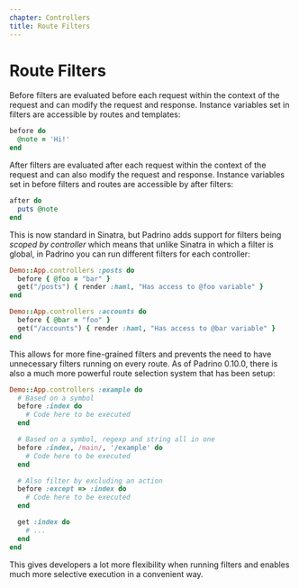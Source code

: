 ```yaml
---
chapter: Controllers
title: Route Filters
---
```


# Route Filters

Before filters are evaluated before each request within the context of the
request and can modify the request and response. Instance variables set in
filters are accessible by routes and templates:

```ruby
before do
  @note = 'Hi!'
end
```

After filters are evaluated after each request within the context of the request
and can also modify the request and response. Instance variables set in before
filters and routes are accessible by after filters:

```ruby
after do
  puts @note
end
```

This is now standard in Sinatra, but Padrino adds support for filters being
_scoped by controller_ which means that unlike Sinatra in which a filter is
global, in Padrino you can run different filters for each controller:

```ruby
Demo::App.controllers :posts do
  before { @foo = "bar" }
  get("/posts") { render :haml, "Has access to @foo variable" }
end

Demo::App.controllers :accounts do
  before { @bar = "foo" }
  get("/accounts") { render :haml, "Has access to @bar variable" }
end
```

This allows for more fine-grained filters and prevents the need to have
unnecessary filters running on every route. As of Padrino 0.10.0, there is also
a much more powerful route selection system that has been setup:

```ruby
Demo::App.controllers :example do
  # Based on a symbol
  before :index do
    # Code here to be executed
  end

  # Based on a symbol, regexp and string all in one
  before :index, /main/, '/example' do
    # Code here to be executed
  end

  # Also filter by excluding an action
  before :except => :index do
    # Code here to be executed
  end

  get :index do
    # ...
  end
end
```

This gives developers a lot more flexibility when running filters and enables
much more selective execution in a convenient way.
